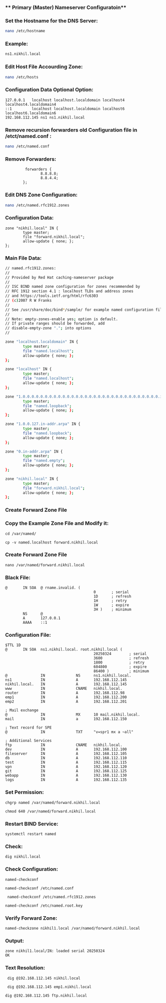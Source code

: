### ** Primary (Master) Nameserver Configuratoin**  

### **Set the Hostname for the DNS Server:**  
```bash
nano /etc/hostname
```
### Example:
```bash
ns1.nikhil.local
```

### **Edit Host File Accourding Zone:**  
```bash
nano /etc/hosts
```
### Configuration Data Optional Option:
```
127.0.0.1   localhost localhost.localdomain localhost4 localhost4.localdomain4
::1         localhost localhost.localdomain localhost6 localhost6.localdomain6
192.168.112.145 ns1 ns1.nikhil.local

```
### Remove recursion forwarders old Configuration file in /etct/named.conf :

```bash
nano /etc/named.conf
```
### Remove Forwarders:
```
         forwarders {
                8.8.8.8;
                8.8.4.4;
        };
```
### Edit DNS Zone Configuration:

```bash
nano /etc/named.rfc1912.zones
```
### Configuration Data:
```
zone "nikhil.local" IN {
        type master;
        file "forward.nikhil.local";
        allow-update { none; };
};

```
### Main File Data:
```bash
// named.rfc1912.zones:
//
// Provided by Red Hat caching-nameserver package
//
// ISC BIND named zone configuration for zones recommended by
// RFC 1912 section 4.1 : localhost TLDs and address zones
// and https://tools.ietf.org/html/rfc6303
// (c)2007 R W Franks
//
// See /usr/share/doc/bind*/sample/ for example named configuration files.
//
// Note: empty-zones-enable yes; option is default.
// If private ranges should be forwarded, add
// disable-empty-zone "."; into options
//

zone "localhost.localdomain" IN {
        type master;
        file "named.localhost";
        allow-update { none; };
};

zone "localhost" IN {
        type master;
        file "named.localhost";
        allow-update { none; };
};

zone "1.0.0.0.0.0.0.0.0.0.0.0.0.0.0.0.0.0.0.0.0.0.0.0.0.0.0.0.0.0.0.0.ip6.arpa" IN {
        type master;
        file "named.loopback";
        allow-update { none; };
};

zone "1.0.0.127.in-addr.arpa" IN {
        type master;
        file "named.loopback";
        allow-update { none; };
};

zone "0.in-addr.arpa" IN {
        type master;
        file "named.empty";
        allow-update { none; };
};

zone "nikhil.local" IN {
        type master;
        file "forward.nikhil.local";
        allow-update { none; };
};

```

### Create Forward Zone File 
### Copy the Example Zone File and Modify it:
```
cd /var/named/
```
```
cp -v named.localhost forward.nikhil.local
```

### Create Forward Zone File 
```
nano /var/named/forward.nikhil.local
```
### Black File:
```
@       IN SOA  @ rname.invalid. (
                                        0       ; serial
                                        1D      ; refresh
                                        1H      ; retry
                                        1W      ; expire
                                        3H )    ; minimum
        NS      @
        A       127.0.0.1
        AAAA    ::1
```
### Configuration File:
```
$TTL 1D
@       IN SOA  ns1.nikhil.local. root.nikhil.local (
                                        20250324        ; serial
                                        3600            ; refresh
                                        1800            ; retry
                                        604800          ; expire
                                        86400 )         ; minimum
@               IN              NS      ns1.nikhil.local.
ns1             IN              A       192.168.112.145
nikhil.local.   IN              A       192.168.112.145
www             IN              CNAME   nikhil.local.
router          IN              A       192.168.112.98
emp1            IN              A       192.168.112.200
emp2            IN              A       192.168.112.201

; Mail exchange
@               IN              MX      10 mail.nikhil.local.
mail            IN              a       192.168.112.150

; Text record for SPE
@               IN              TXT     "v=spr1 mx a ~all"

; Additional Services
ftp             IN              CNAME   nikhil.local.
dev             IN              A       192.168.112.100
fileserver      IN              A       192.168.112.105
db              IN              A       192.168.112.110
test            IN              A       192.168.112.115
vpn             IN              A       192.168.112.120
git             IN              A       192.168.112.125
webapp          IN              A       192.168.112.130
logs            IN              A       192.168.112.135
```
### Set Permission:
```
chgrp named /var/named/forward.nikhil.local
```
```
chmod 640 /var/named/forward.nikhil.local
```


### Restart BIND Service:
```
systemctl restart named
```
### Check:
```
dig nikhil.local
```
### Check Configuration:
```
named-checkconf
```

```
named-checkconf /etc/named.conf
```

```
 named-checkconf /etc/named.rfc1912.zones
```

```
named-checkconf /etc/named.root.key
```

### Verify Forward Zone:
```
named-checkzone nikhil1.local /var/named/forward.nikhil.local
```
### Output:
```
zone nikhil1.local/IN: loaded serial 20250324
OK
```

### Text Resolution:
```
 dig @192.168.112.145 nikhil.local
```
```
 dig @192.168.112.145 emp1.nikhil.local
```
```
dig @192.168.112.145 ftp.nikhil.local
```
